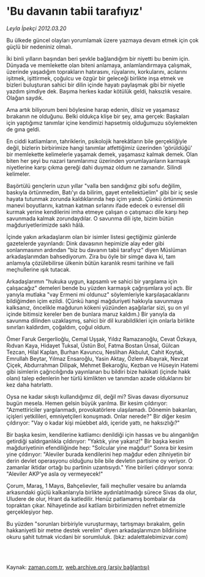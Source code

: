 # 'Bu davanın  tabii tarafıyız'

*Leyla İpekçi 2012.03.20*

<td class="columnist-detail">
<p>Bu ülkede güncel olayları yorumlamak üzere yazmaya devam etmek için çok güçlü bir nedeniniz olmalı.</p>
<p>
<div id="haberMetinDiv">
<p>İki binli yılların başından beri şevkle bağlandığım bir niyetti bu benim için. Dünyada ve memlekette olan biteni anlamaya, anlamlandırmaya çalışmak, üzerinde yaşadığım toprakların hatırasını, rüyalarını, korkularını, acılarını işitmek, işittirmek, çoğulcu ve özgür bir geleceği birlikte inşa etmek ve bizleri buluşturan sahici bir dilin içinde hayatı paylaşmak gibi bir niyetle yazdım şimdiye dek. Başıma herkes kadar kötülük geldi, haksızlık vesaire. Olağan saydık.
<p>Ama artık biliyorum beni böylesine harap edenin, dilsiz ve yaşamasız bırakanın ne olduğunu. Belki oldukça klişe bir şey, ama gerçek: Başkaları için yaptığımız tanımlar içine kendimizi hapsetmiş olduğumuzu söylemekten de gına geldi.
<p>En ciddi katliamların, tahriklerin, psikolojik harekâtların bile gerçekliğiyle değil, bizlerin birbirimize hangi tanımlar atfettiğimiz üzerinden 'görüldüğü' bir memlekette kelimelerle yaşamak demek, yaşamasız kalmak demek. Olan biten her şeyi bu nazari tanımlarımız üzerinden yorumlayanların karmaşık niyetlerine karşı çıkma gereği dahi duymaz oldum ne zamandır. Silindi kelimeler.
<p>Başörtülü gençlerin uzun yıllar "valla ben sandığınız gibi sofu değilim, baskıyla örtünmedim, Batı'yı da bilirim, gayet entellektüelim" gibi bir iç sesle hayata tutunmak zorunda kaldıklarında hep içim yandı. Çünkü örtünmenin manevi boyutlarını, katman katman sırlarını ifade edecek o evrensel dili kurmak yerine kendilerini imha etmeye çalışan o çatışmacı dile karşı hep savunmada kalmak zorundaydılar. O savunma dili işte, bizim bütün mağduriyetlerimizde saklı hâlâ.
<p>İçinde yakın arkadaşlarım olan bir isimler listesi geçtiğimiz günlerde gazetelerde yayınlandı: Dink davasının hepimizle alay eder gibi sonlanmasının ardından "biz bu davanın tabii tarafıyız" diyen Müslüman arkadaşlarımdan bahsediyorum. Zira bu öyle bir simge dava ki, tam anlamıyla çözülebilirse ülkenin bütün karanlık resmi tarihine ve faili meçhullerine ışık tutacak.
<p>Arkadaşlarımın "hukuka uygun, kapsamlı ve sahici bir yargılama için çalışacağız" demeleri bende bu yüzden karmaşık çağrışımlara yol açtı. Bir yanıyla mutlaka "vay Ermeni mi oldunuz" söylemleriyle karşılaşacaklarını bildiğimden içim ezildi. (Çünkü hangi mağduriyeti hakkıyla savunmaya kalksanız, öncelikle mağdurun kökeni yüzünden aşağılarlar sizi, şu on yıl içinde bitimsiz kereler ben de bunlara maruz kaldım.) Bir yanıyla da savunma dilinden uzaklaşmış, sahici bir dil kurabildikleri için onlarla birlikte sınırları kaldırdım, çoğaldım, çoğul oldum.
<p>Ömer Faruk Gergerlioğlu, Cemal Uşşak, Yıldız Ramazanoğlu, Cevat Özkaya, Rıdvan Kaya, Hidayet Tuksal, Üstün Bol, Fatma Bostan Ünsal, Gülcan Tezcan, Hilal Kaplan, Burhan Kavuncu, Neslihan Akbulut, Cahit Koytak, Emrullah Beytar, Yılmaz Ensaroğlu, Yasin Aktay, Özlem Albayrak, Nevzat Çiçek, Abdurrahman Dilipak, Mehmet Bekaroğlu, Kezban ve Hüseyin Hatemi gibi isimlerin çağrıcılığında yayınlanan bu bildiri bize hakikati (içinde hakk olanı) talep edenlerin her türlü kimlikten ve tanımdan azade olduklarını bir kez daha hatırlattı.
<p>Oysa ne kadar sıkıştı kullandığımız dil, değil mi? Sivas davası diyorsunuz bugün mesela. Hemen gelsin büyük yarılma. Bir kesim çıldırıyor: "Azmettiriciler yargılanmadı, provokatörlere ulaşılamadı. Dönemin bakanları, içişleri yetkilileri, emniyetçileri konuşmadı. Onlar nerede?" Bir diğer kesim çıldırıyor: "Vay o kadar kişi müebbet aldı, içeride yattı, ne haksızlığı?"
<p>Bir başka kesim, kendilerine katliamcı denildiği için hassas ve bu alınganlığın getirdiği saldırganlıkla çıldırıyor: "Yaktık, yine yakarız!" Bir başka kesim mağduriyetinin efendiliğinde hep: "Solcular yine mağdur!" Sonra bir kesim yine çıldırıyor: "Aleviler burada kendilerini hep mağdur eden zihniyetin bir derin devlet operasyonu olduğunu bile bile devletin partisine oy veriyor. O zamanlar iktidar ortağı bu partinin uzantısıydı." Yine birileri çıldırıyor sonra: "Aleviler AKP'ye asla oy vermeyecek!"
<p>Çorum, Maraş, 1 Mayıs, Bahçelievler, faili meçhuller vesaire bu anlamda arkasındaki güçlü kalkanlarıyla birlikte aydınlatılmadığı sürece Sivas da olur, Uludere de olur, Hrant da katledilir. Henüz patlamamış bombalar da topraktan çıkar. Nihayetinde asıl katliam birbirimizden nefret etmemizle gerçekleşiyor hep.
<p>Bu yüzden "sorunları birbiriyle vuruşturmayı, tartışmayı bırakalım, gelin hakkaniyetli bir metne destek verelim" diyen arkadaşlarımızın bildirisine okuru şahit tutmak vicdani bir sorumluluk. (bkz: adalettalebimizvar.com) </p></p></p></p></p></p></p></p></p></p></p></div>
</p>


<p><br>
		 </br></p></td>

Kaynak: [zaman.com.tr](http://zaman.com.tr/yazar.do?yazino=1261239), [web.archive.org (arşiv bağlantısı)](http://web.archive.org/web/20120408115656/http://www.zaman.com.tr:80/yazar.do?yazino=1261239)
